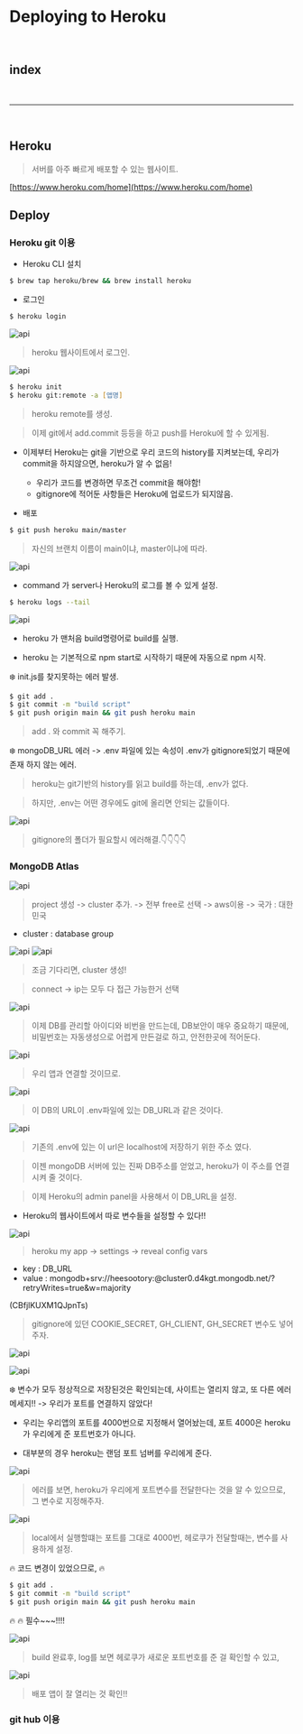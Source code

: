 # Deploying to Heroku


<br>

## index


<br>

---

<br>




## Heroku

> 서버를 아주 빠르게 배포할 수 있는 웹사이트.

[https://www.heroku.com/home](https://www.heroku.com/home)


## Deploy


### Heroku git 이용

* Heroku CLI 설치 

```zsh
$ brew tap heroku/brew && brew install heroku
```

* 로그인

```zsh
$ heroku login
```

![api](/Image/Express/k14.png)

> heroku 웹사이트에서 로그인.

![api](/Image/Express/k15.png)

```zsh
$ heroku init
$ heroku git:remote -a [앱명]
```

> heroku remote를 생성.

> 이제 git에서 add.commit 등등을 하고 push를 Heroku에 할 수 있게됨.

* 이제부터 Heroku는 git을 기반으로 우리 코드의 history를 지켜보는데, 우리가 commit을 하지않으면, heroku가 알 수 없음! 
    - 우리가 코드를 변경하면 무조건 commit을 해야함!
    - gitignore에 적어둔 사항들은 Heroku에 업로드가 되지않음.


* 배포

```zsh
$ git push heroku main/master
```
> 자신의 브랜치 이름이 main이냐, master이냐에 따라.

![api](/Image/Express/k16.png)

* command 가 server나 Heroku의 로그를 볼 수 있게 설정.

```zsh
$ heroku logs --tail
```

![api](/Image/Express/k17.png)

* heroku 가 맨처음 build명령어로 build를 실행.

* heroku 는 기본적으로 npm start로 시작하기 때문에 자동으로 npm 시작.

❄️ init.js를 찾지못하는 에러 발생.

```zsh
$ git add .
$ git commit -m "build script"
$ git push origin main && git push heroku main
```

> add . 와 commit 꼭 해주기.

❄️ mongoDB_URL 에러 -> .env 파일에 있는 속성이 .env가 gitignore되었기 때문에 존재 하지 않는 에러.

> heroku는 git기반의 history를 읽고 build를 하는데, .env가 없다.

> 하지만, .env는 어떤 경우에도 git에 올리면 안되는 값들이다.

![api](/Image/Express/k18.png)

> gitignore의 폴더가 필요할시 에러해결.👇👇👇👇

### MongoDB Atlas

![api](/Image/Express/k19.png)

> project 생성 -> cluster 추가. -> 전부 free로 선택 -> aws이용  -> 국가 : 대한민국

* cluster : database group

![api](/Image/Express/k20.png)
![api](/Image/Express/k21.png)

> 조금 기다리면, cluster 생성!

> connect -> ip는 모두 다 접근 가능한거 선택 

![api](/Image/Express/k22.png)

> 이제 DB를 관리할 아이디와 비번을 만드는데, DB보안이 매우 중요하기 때문에, 비밀번호는 자동생성으로 어렵게 만든걸로 하고, 안전한곳에 적어둔다.

![api](/Image/Express/k23.png)

> 우리 앱과 연결할 것이므로.

![api](/Image/Express/k25.png)

> 이 DB의 URL이 .env파일에 있는 DB_URL과 같은 것이다.

![api](/Image/Express/k24.png)

> 기존의 .env에 있는 이 url은 localhost에 저장하기 위한 주소 였다.

> 이젠 mongoDB 서버에 있는 진짜 DB주소를 얻었고, heroku가 이 주소를 연결시켜 줄 것이다.

> 이제 Heroku의 admin panel을 사용해서 이 DB_URL을 설정.

* Heroku의 웹사이트에서 따로 변수들을 설정할 수 있다!! 

![api](/Image/Express/k26.png)

> heroku my app -> settings -> reveal config vars

* key : DB_URL
* value : mongodb+srv://heesootory:<password>@cluster0.d4kgt.mongodb.net/?retryWrites=true&w=majority

(CBfjlKUXM1QJpnTs)

> gitignore에 있던 COOKIE_SECRET, GH_CLIENT, GH_SECRET 변수도 넣어주자.

![api](/Image/Express/k27.png)

![api](/Image/Express/k28.png)

❄️ 변수가 모두 정상적으로 저장된것은 확인되는데, 사이트는 열리지 않고, 또 다른 에러메세지!!
-> 우리가 포트를 연결하지 않았다!

* 우리는 우리앱의 포트를 4000번으로 지정해서 열어놨는데, 포트 4000은 heroku가 우리에게 준 포트번호가 아니다.

* 대부분의 경우 heroku는 랜덤 포트 넘버를 우리에게 준다.

![api](/Image/Express/k29.png)

> 에러를 보면, heroku가 우리에게 포트변수를 전달한다는 것을 알 수 있으므로, 그 변수로 지정해주자.

![api](/Image/Express/k30.png)

> local에서 실행할떄는 포트를 그대로 4000번, 헤로쿠가 전달할때는, 변수를 사용하게 설정.

🔥 코드 변경이 있었으므로, 
🔥 
```zsh
$ git add .
$ git commit -m "build script"
$ git push origin main && git push heroku main
```
🔥 
🔥 필수~~~!!!!

![api](/Image/Express/k31.png)

> build 완료후, log를 보면 헤로쿠가 새로운 포트번호를 준 걸 확인할 수 있고, 

![api](/Image/Express/k32.png)

> 배포 앱이 잘 열리는 것 확인!!







### git hub 이용























